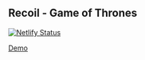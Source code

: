 ## Recoil - Game of Thrones

[![Netlify Status](https://api.netlify.com/api/v1/badges/fe9fe6a5-639e-436f-91b5-5f5ebcec7c7b/deploy-status)](https://app.netlify.com/sites/cocky-kirch-aea4db/deploys)

[Demo](https://recoil-game-of-thrones.netlify.app/)
